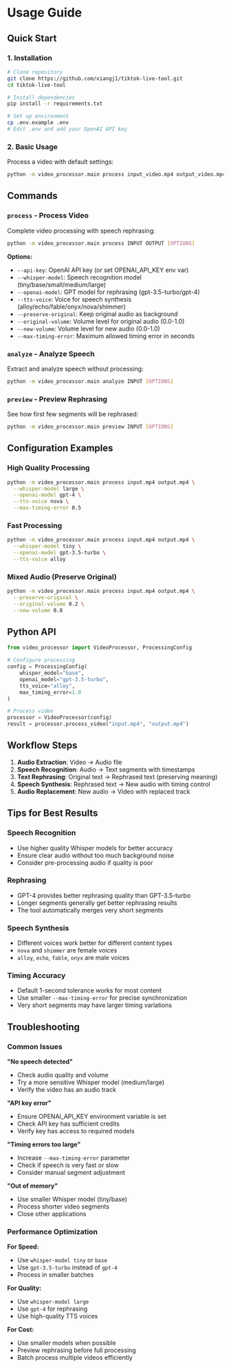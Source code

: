 # Usage Guide

## Quick Start

### 1. Installation
```bash
# Clone repository
git clone https://github.com/xiangj1/tiktok-live-tool.git
cd tiktok-live-tool

# Install dependencies
pip install -r requirements.txt

# Set up environment
cp .env.example .env
# Edit .env and add your OpenAI API key
```

### 2. Basic Usage

Process a video with default settings:
```bash
python -m video_processor.main process input_video.mp4 output_video.mp4
```

## Commands

### `process` - Process Video
Complete video processing with speech rephrasing:
```bash
python -m video_processor.main process INPUT OUTPUT [OPTIONS]
```

**Options:**
- `--api-key`: OpenAI API key (or set OPENAI_API_KEY env var)
- `--whisper-model`: Speech recognition model (tiny/base/small/medium/large)
- `--openai-model`: GPT model for rephrasing (gpt-3.5-turbo/gpt-4)
- `--tts-voice`: Voice for speech synthesis (alloy/echo/fable/onyx/nova/shimmer)
- `--preserve-original`: Keep original audio as background
- `--original-volume`: Volume level for original audio (0.0-1.0)
- `--new-volume`: Volume level for new audio (0.0-1.0)
- `--max-timing-error`: Maximum allowed timing error in seconds

### `analyze` - Analyze Speech 
Extract and analyze speech without processing:
```bash
python -m video_processor.main analyze INPUT [OPTIONS]
```

### `preview` - Preview Rephrasing
See how first few segments will be rephrased:
```bash
python -m video_processor.main preview INPUT [OPTIONS]
```

## Configuration Examples

### High Quality Processing
```bash
python -m video_processor.main process input.mp4 output.mp4 \
  --whisper-model large \
  --openai-model gpt-4 \
  --tts-voice nova \
  --max-timing-error 0.5
```

### Fast Processing
```bash
python -m video_processor.main process input.mp4 output.mp4 \
  --whisper-model tiny \
  --openai-model gpt-3.5-turbo \
  --tts-voice alloy
```

### Mixed Audio (Preserve Original)
```bash
python -m video_processor.main process input.mp4 output.mp4 \
  --preserve-original \
  --original-volume 0.2 \
  --new-volume 0.8
```

## Python API

```python
from video_processor import VideoProcessor, ProcessingConfig

# Configure processing
config = ProcessingConfig(
    whisper_model="base",
    openai_model="gpt-3.5-turbo",
    tts_voice="alloy",
    max_timing_error=1.0
)

# Process video
processor = VideoProcessor(config)
result = processor.process_video("input.mp4", "output.mp4")
```

## Workflow Steps

1. **Audio Extraction**: Video → Audio file
2. **Speech Recognition**: Audio → Text segments with timestamps
3. **Text Rephrasing**: Original text → Rephrased text (preserving meaning)
4. **Speech Synthesis**: Rephrased text → New audio with timing control
5. **Audio Replacement**: New audio → Video with replaced track

## Tips for Best Results

### Speech Recognition
- Use higher quality Whisper models for better accuracy
- Ensure clear audio without too much background noise
- Consider pre-processing audio if quality is poor

### Rephrasing
- GPT-4 provides better rephrasing quality than GPT-3.5-turbo
- Longer segments generally get better rephrasing results
- The tool automatically merges very short segments

### Speech Synthesis
- Different voices work better for different content types
- `nova` and `shimmer` are female voices
- `alloy`, `echo`, `fable`, `onyx` are male voices

### Timing Accuracy
- Default 1-second tolerance works for most content
- Use smaller `--max-timing-error` for precise synchronization
- Very short segments may have larger timing variations

## Troubleshooting

### Common Issues

**"No speech detected"**
- Check audio quality and volume
- Try a more sensitive Whisper model (medium/large)
- Verify the video has an audio track

**"API key error"**
- Ensure OPENAI_API_KEY environment variable is set
- Check API key has sufficient credits
- Verify key has access to required models

**"Timing errors too large"**
- Increase `--max-timing-error` parameter
- Check if speech is very fast or slow
- Consider manual segment adjustment

**"Out of memory"**
- Use smaller Whisper model (tiny/base)
- Process shorter video segments
- Close other applications

### Performance Optimization

**For Speed:**
- Use `whisper-model tiny` or `base`
- Use `gpt-3.5-turbo` instead of `gpt-4`
- Process in smaller batches

**For Quality:**
- Use `whisper-model large`
- Use `gpt-4` for rephrasing
- Use high-quality TTS voices

**For Cost:**
- Use smaller models when possible
- Preview rephrasing before full processing
- Batch process multiple videos efficiently